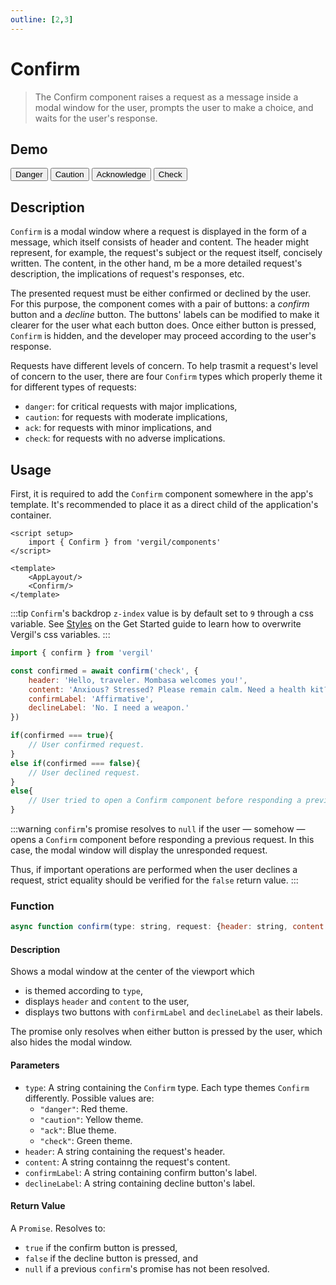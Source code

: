 ```yaml
---
outline: [2,3]
---
```


# Confirm

> The Confirm component raises a request as a message inside a modal window for the user, prompts the user to make a choice, and waits for the user's response.

## Demo

<script setup>
import { Confirm } from 'vergil/components'
import { confirm, toast } from 'vergil'

const requests = {
    danger: {
        header: 'Danger!',
        content: 'Lorem ipsum dolor sit amet, consectetur adipiscing elit. Fusce congue molestie sem ut sagittis.',
        confirmLabel: 'Confirm',
        declineLabel: 'Decline'
    },
    caution: {
        header: 'Caution!',
        content: 'Lorem ipsum dolor sit amet, consectetur adipiscing elit. Fusce congue molestie sem ut sagittis.',
        confirmLabel: 'Confirm',
        declineLabel: 'Decline'
    },
    ack: {
        header: 'Acknowledge',
        content: 'Lorem ipsum dolor sit amet, consectetur adipiscing elit. Fusce congue molestie sem ut sagittis.',
        confirmLabel: 'Confirm',
        declineLabel: 'Decline'
    },
    check: {
        header: 'Check',
        content: 'Lorem ipsum dolor sit amet, consectetur adipiscing elit. Fusce congue molestie sem ut sagittis.',
        confirmLabel: 'Confirm',
        declineLabel: 'Decline'
    }
}

const testConfirm = async (type) => {
    const confirmed = await confirm(type, requests[type])
    if(confirmed === true) toast('ok', 'Confirmed')
    else if(confirmed === false) toast('error', 'Declined')
    else toast('warn', "Crime doesn't pay")
}
</script>

<Demo>
    <div class="row">
        <button class="vp-btn" @click="testConfirm('danger')">Danger</button>
        <button class="vp-btn" @click="testConfirm('caution')">Caution</button>
        <button class="vp-btn" @click="testConfirm('ack')">Acknowledge</button>
        <button class="vp-btn" @click="testConfirm('check')">Check</button>
    </div>
</Demo>

## Description

`Confirm` is a modal window where a request is displayed in the form of a message, which itself consists of header and content. The header might represent, for example, the request's subject or the request itself, concisely written. The content, in the other hand, m be a more detailed request's description, the implications of request's responses, etc.

The presented request must be either confirmed or declined by the user. For this purpose, the component comes with a pair of buttons: a *confirm* button and a *decline* button. The buttons' labels can be modified to make it clearer for the user what each button does. Once either button is pressed, `Confirm` is hidden, and the developer may proceed according to the user's response.

Requests have different levels of concern. To help trasmit a request's level of concern to the user, there are four `Confirm` types which properly theme it for different types of requests:

- `danger`: for critical requests with major implications,
- `caution`: for requests with moderate implications,
- `ack`: for requests with minor implications, and
- `check`: for requests with no adverse implications.

## Usage

First, it is required to add the `Confirm` component somewhere in the app's template. It's recommended to place it as a direct child of the application's container.

```vue
<script setup>
    import { Confirm } from 'vergil/components'
</script>

<template>
    <AppLayout/>
    <Confirm/>
</template>
```
:::tip
`Confirm`'s backdrop `z-index` value is by default set to `9` through a css variable. See [Styles](/get-started.md#styles) on the Get Started guide to learn how to overwrite Vergil's css variables.
:::

```js
import { confirm } from 'vergil'

const confirmed = await confirm('check', {
    header: 'Hello, traveler. Mombasa welcomes you!',
    content: 'Anxious? Stressed? Please remain calm. Need a health kit?',
    confirmLabel: 'Affirmative',
    declineLabel: 'No. I need a weapon.'
})

if(confirmed === true){
    // User confirmed request.
}
else if(confirmed === false){
    // User declined request.
}
else{
    // User tried to open a Confirm component before responding a previous request.
}
```

:::warning
`confirm`'s promise resolves to `null` if the user — somehow — opens a `Confirm` component before responding a previous request. In this case, the modal window will display the unresponded request.

Thus, if important operations are performed when the user declines a request, strict equality should be verified for the `false` return value.
:::

### Function

```js
async function confirm(type: string, request: {header: string, content: string, confirmLabel: string = 'Aceptar', declineLabel: string = 'Cancelar'}): Promise<bool | null>
```

#### Description

Shows a modal window at the center of the viewport which
- is themed according to `type`,
- displays `header` and `content` to the user,
- displays two buttons with `confirmLabel` and `declineLabel` as their labels.

The promise only resolves when either button is pressed by the user, which also hides the modal window.

#### Parameters

- `type`: A string containing the `Confirm` type. Each type themes `Confirm` differently. Possible values are:
    - `"danger"`: Red theme.
    - `"caution"`: Yellow theme.
    - `"ack"`: Blue theme.
    - `"check"`: Green theme.
- `header`: A string containing the request's header.
- `content`: A string containng the request's content.
- `confirmLabel`: A string containing confirm button's label.
- `declineLabel`: A string containing decline button's label.

#### Return Value

A `Promise`. Resolves to: 
- `true` if the confirm button is pressed,
- `false` if the decline button is pressed, and
- `null` if a previous `confirm`'s promise has not been resolved.